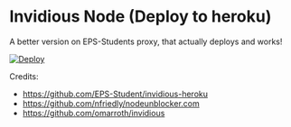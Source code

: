 # Invidious Node (Deploy to heroku)
A better version on EPS-Students proxy, that actually deploys and works!

[![Deploy](https://www.herokucdn.com/deploy/button.svg)](https://heroku.com/deploy?template=https://github.com/Pers0n-dev/Invidious-Node/tree/master)

Credits:
- https://github.com/EPS-Student/invidious-heroku
- https://github.com/nfriedly/nodeunblocker.com
- https://github.com/omarroth/invidious
